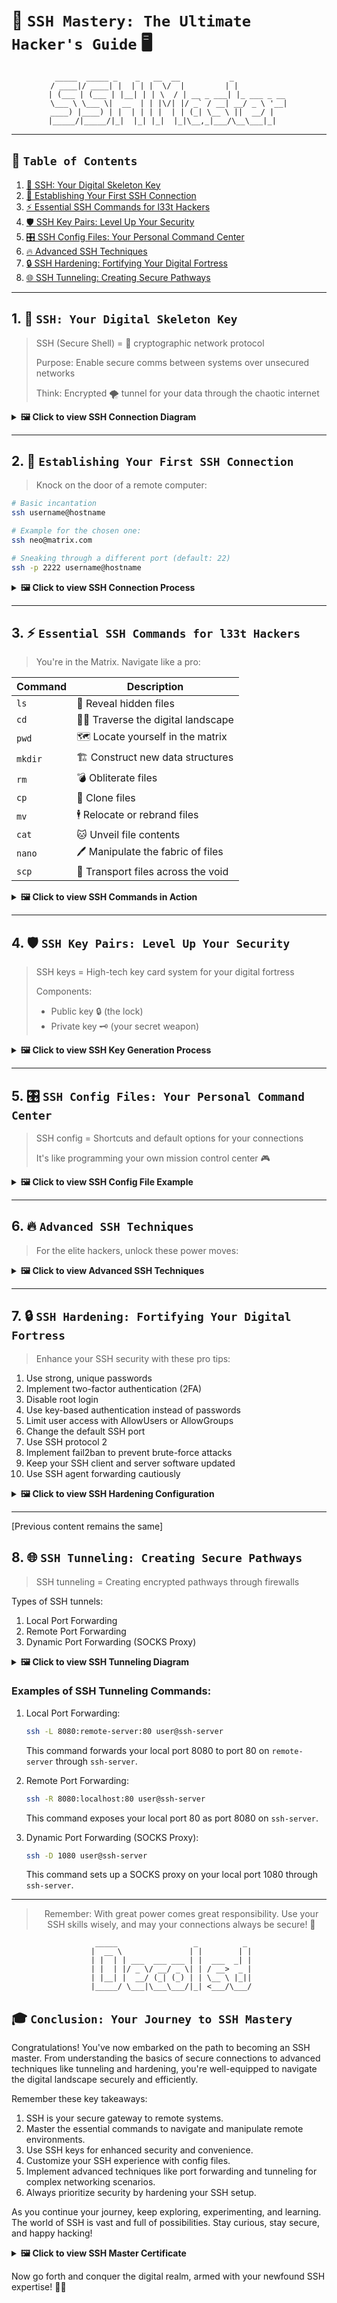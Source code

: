 # 🚀 `SSH Mastery: The Ultimate Hacker's Guide` 🖥️

<div align="center">

```ascii
 _____  _____ _    _   __  __           _            
/ ____|/ ____| |  | | |  \/  |         | |           
| (___ | (___ | |__| | | \  / | __ _ ___| |_ ___ _ __ 
\___ \ \___ \|  __  | | |\/| |/ _` / __| __/ _ \ '__|
____) |____) | |  | | | |  | | (_| \__ \ ||  __/ |   
|_____/|_____/|_|  |_| |_|  |_|\__,_|___/\__\___|_|   
```

</div>

---

## 🔗 `Table of Contents`

1. [🔑 SSH: Your Digital Skeleton Key](#1--ssh-your-digital-skeleton-key)
2. [🔌 Establishing Your First SSH Connection](#2--establishing-your-first-ssh-connection)
3. [⚡ Essential SSH Commands for l33t Hackers](#3--essential-ssh-commands-for-l33t-hackers)
4. [🛡️ SSH Key Pairs: Level Up Your Security](#4-️-ssh-key-pairs-level-up-your-security)
5. [🎛️ SSH Config Files: Your Personal Command Center](#5-️-ssh-config-files-your-personal-command-center)
6. [🔥 Advanced SSH Techniques](#6--advanced-ssh-techniques)
7. [🔒 SSH Hardening: Fortifying Your Digital Fortress](#7--ssh-hardening-fortifying-your-digital-fortress)
8. [🌐 SSH Tunneling: Creating Secure Pathways](#8--ssh-tunneling-creating-secure-pathways)

---

## 1. 🔑 `SSH: Your Digital Skeleton Key`

> SSH (Secure Shell) = 🔐 cryptographic network protocol
> 
> Purpose: Enable secure comms between systems over unsecured networks
> 
> Think: Encrypted 🌪️ tunnel for your data through the chaotic internet

<details>
<summary><strong>🖼️ Click to view SSH Connection Diagram</strong></summary>

```
[Screenshot placeholder: SSH connection diagram]
```

### 📸 Screenshot Description:
This diagram illustrates the fundamental concept of an SSH connection. You'll see two systems represented: a client (typically your local machine) on the left, and a server (the remote system you're connecting to) on the right. Between them, there's a visual representation of the internet, depicted as a chaotic cloud to symbolize the potential security risks of unencrypted communication.

The key element is a bold, green arrow running from the client to the server, representing the SSH tunnel. This arrow passes through the internet cloud unaffected, demonstrating how SSH creates a secure channel through potentially unsafe networks. Small lock icons at each end of the arrow emphasize the encrypted nature of the connection.

Alongside the diagram, you'll find brief annotations explaining:
1. Client-side encryption
2. Secure transmission through the internet
3. Server-side decryption

This visual aid helps to conceptualize how SSH provides a safe passage for your data, even when traversing unsecured networks.
</details>

---

## 2. 🔌 `Establishing Your First SSH Connection`

> Knock on the door of a remote computer:

```bash
# Basic incantation
ssh username@hostname

# Example for the chosen one:
ssh neo@matrix.com

# Sneaking through a different port (default: 22)
ssh -p 2222 username@hostname
```

<details>
<summary><strong>🖼️ Click to view SSH Connection Process</strong></summary>

```
[Screenshot placeholder: SSH connection process]
```

### 📸 Screenshot Description:
This screenshot provides a step-by-step visual guide to establishing an SSH connection. The image displays a terminal or command prompt window, showcasing the entire connection process from start to finish.

Key elements you'll observe:

1. **Command Entry**: At the top, you'll see the SSH command being entered: `ssh username@hostname`.

2. **Fingerprint Prompt**: Following the command, there's a message about the server's fingerprint. This is a security feature to verify the server's identity. It typically appears only on the first connection to a new server.

3. **Password Prompt**: Next, you'll see a prompt asking for the user's password. For security reasons, the password characters are not displayed as they're typed.

4. **Welcome Message**: Upon successful authentication, you'll see a welcome message or MOTD (Message of the Day) from the server.

5. **New Command Prompt**: Finally, you'll observe a new command prompt, typically ending with a `$` or `#` symbol, indicating you're now connected to the remote system.

Each step is clearly labeled, and important security notices or prompts are highlighted for emphasis. This screenshot provides a clear, visual reference for users to understand what to expect when initiating an SSH connection, enhancing their confidence in using the protocol.
</details>

---

## 3. ⚡ `Essential SSH Commands for l33t Hackers`

> You're in the Matrix. Navigate like a pro:

| Command | Description |
|---------|-------------|
| `ls`    | 👀 Reveal hidden files |
| `cd`    | 🚶‍♂️ Traverse the digital landscape |
| `pwd`   | 🗺️ Locate yourself in the matrix |
| `mkdir` | 🏗️ Construct new data structures |
| `rm`    | 💣 Obliterate files |
| `cp`    | 🐑 Clone files |
| `mv`    | 🕴️ Relocate or rebrand files |
| `cat`   | 🐱 Unveil file contents |
| `nano`  | 🖊️ Manipulate the fabric of files |
| `scp`   | 🚚 Transport files across the void |

<details>
<summary><strong>🖼️ Click to view SSH Commands in Action</strong></summary>

```
[Screenshot placeholder: SSH commands in action]
```

### 📸 Screenshot Description:
This comprehensive screenshot showcases the execution and output of various essential SSH commands in a terminal environment. The image is designed to give you a clear understanding of how these commands work in practice.

Key features of the screenshot:

1. **Command Prompt**: Each command is preceded by a command prompt (e.g., `user@host:~$`), clearly separating different commands.

2. **Command Execution**: You'll see each command being typed out, exactly as you would enter it.

3. **Command Output**: Below each command, you'll find its corresponding output, demonstrating what to expect when you use these commands.

4. **File and Directory Structure**: The outputs of `ls` and `pwd` commands show a typical file and directory structure, giving you a sense of how information is organized on a Unix-like system.

5. **File Manipulation**: The effects of commands like `mkdir`, `cp`, `mv`, and `rm` are clearly demonstrated, showing before and after states of the file system.

6. **File Content**: The `cat` command output shows the content of a text file, while the `nano` command opens a text editor interface.

7. **Remote File Transfer**: The `scp` command demonstrates both uploading and downloading files, with progress indicators.

Each command and its output are clearly labeled and, where necessary, accompanied by brief explanations. This screenshot serves as a visual cheat sheet, helping you understand how these essential commands behave in a real SSH session.
</details>

---

## 4. 🛡️ `SSH Key Pairs: Level Up Your Security`

> SSH keys = High-tech key card system for your digital fortress
> 
> Components:
> - Public key 🔒 (the lock)
> - Private key 🗝️ (your secret weapon)

<details>
<summary><strong>🖼️ Click to view SSH Key Generation Process</strong></summary>

```
[Screenshot placeholder: SSH key generation process]
```

### 📸 Screenshot Description:
This screenshot guides you through the process of generating an SSH key pair, a crucial step in enhancing your SSH security. The image captures a terminal window showing the entire key generation process.

Key elements in the screenshot:

1. **Command Initiation**: At the top, you'll see the command to start the key generation process: `ssh-keygen -t rsa -b 4096`.

2. **Key File Location Prompt**: The system asks where to save the key pair. The default location (`/home/username/.ssh/id_rsa`) is shown, demonstrating the standard file naming convention.

3. **Passphrase Entry**: You'll observe prompts to enter and confirm a passphrase. This additional security layer is optional but recommended.

4. **Key Generation Visualization**: A unique aspect of SSH key generation is the randomart image. This is displayed in ASCII art format, providing a visual fingerprint of your key.

5. **Confirmation Message**: At the bottom, you'll see messages confirming the successful generation of both the private and public keys, along with their save locations.

6. **File Permissions**: The screenshot may include a command and output showing how to set correct permissions for the key files (`chmod 600 ~/.ssh/id_rsa`).

Each step is clearly labeled, with important security notices or options highlighted. This visual guide helps demystify the key generation process, making it easier for users to implement this crucial security measure.
</details>

---

## 5. 🎛️ `SSH Config Files: Your Personal Command Center`

> SSH config = Shortcuts and default options for your connections
> 
> It's like programming your own mission control center 🎮

<details>
<summary><strong>🖼️ Click to view SSH Config File Example</strong></summary>

```
[Screenshot placeholder: SSH config file]
```

### 📸 Screenshot Description:
This screenshot provides an in-depth look at a typical SSH config file, showcasing how to set up and customize your SSH connections. The image displays the content of the `~/.ssh/config` file opened in a text editor.

Key features of the screenshot:

1. **File Location**: The top of the image clearly shows the file path: `~/.ssh/config`.

2. **Host Definitions**: You'll see multiple `Host` blocks, each defining settings for different remote servers.

3. **Common Options**: The screenshot demonstrates various configuration options such as:
   - `HostName`: The actual server address
   - `User`: Default username for the connection
   - `Port`: Custom SSH port, if not using the default 22
   - `IdentityFile`: Path to the SSH key for this connection
   - `ForwardAgent`: Option for SSH agent forwarding

4. **Wildcards**: An example of using wildcards in host definitions (e.g., `Host *.example.com`) to apply settings to multiple hosts.

5. **Commenting**: Proper use of comments (lines starting with `#`) to explain each configuration option.

6. **Advanced Options**: Examples of more advanced configurations like ProxyJump for connecting through a bastion host.

Each section of the config file is clearly labeled, with brief explanations of what each option does. This visual reference helps users understand how to structure their own SSH config files, enabling them to streamline their SSH workflow and manage multiple connections efficiently.
</details>

---

## 6. 🔥 `Advanced SSH Techniques`

> For the elite hackers, unlock these power moves:

<details>
<summary><strong>🖼️ Click to view Advanced SSH Techniques</strong></summary>

```
[Screenshot placeholder: Advanced SSH techniques]
```

### 📸 Screenshot Description:
This advanced techniques screenshot showcases a command that combine multiple options and commads to perform complex tasks. Let's go through an example of using SSH with port forwarding and executing remote commands.
-L 8080:remote-server:80 Set up local port forwarding
-i /path/to/private_key: Specifies the path to the SSH private key for authentication.
-p 2222: Connect to remoe_host
- user@remote_host: The username and hostname(or IP) of the remote machine.
- 'bash -s' < local_script,sh: This executes the local script on the remote server. 

Key elements in the screenshot:

1. **Port Forwarding**:
   - Local forwarding: `ssh -L 8080:localhost:80 user@remotehost`
   - Remote forwarding: `ssh -R 8080:localhost:80 user@remotehost`
   The output shows successful tunnel establishment and any relevant system messages.

2. **SOCKS Proxy**:
   Command: `ssh -D 9090 user@remotehost`
   You'll see confirmation of the SOCKS proxy being set up, potentially with a message about how to configure your applications to use this proxy.

3. **X11 Forwarding**:
   Command: `ssh -X user@remotehost`
   The screenshot shows a successful X11 connection, possibly with a simple graphical application being launched to demonstrate functionality.

4. **Jump Hosts**:
   Command: `ssh -J jumphost user@destinationhost`
   Output demonstrates successful connection through an intermediate server.

5. **Running Remote Commands**:
   Example: `ssh user@remotehost 'ls -l /var/log'`
   The screenshot shows the command execution and its output directly in the local terminal.

6. **SSH Multiplexing**:
   Configuration in `~/.ssh/config` and a command to check active connections.

Each technique is clearly labeled with a brief explanation of its purpose and potential use cases. The screenshot may also include snippets of relevant configuration files where applicable.

This visual guide serves as a reference for advanced users looking to leverage SSH's full potential, showcasing how these powerful features can be implemented in real-world scenarios.
</details>

---

## 7. 🔒 `SSH Hardening: Fortifying Your Digital Fortress`

> Enhance your SSH security with these pro tips:

1. Use strong, unique passwords
2. Implement two-factor authentication (2FA)
3. Disable root login
4. Use key-based authentication instead of passwords
5. Limit user access with AllowUsers or AllowGroups
6. Change the default SSH port
7. Use SSH protocol 2
8. Implement fail2ban to prevent brute-force attacks
9. Keep your SSH client and server software updated
10. Use SSH agent forwarding cautiously

<details>
<summary><strong>🖼️ Click to view SSH Hardening Configuration</strong></summary>

```
[Screenshot placeholder: SSH hardening configuration]
```

### 📸 Screenshot Description:
This screenshot provides a visual guide to hardening your SSH configuration. The image displays the `/etc/ssh/sshd_config` file open in a text editor, with various security-enhancing settings highlighted and explained.

Key features of the screenshot:

1. **Protocol Version**: A line specifying `Protocol 2` to use only the more secure SSH protocol version.

2. **Port Configuration**: The `Port` directive set to a non-standard port number to avoid automated scanning attempts.

3. **Root Login**: The `PermitRootLogin` option set to `no` to prevent direct root access.

4. **Password Authentication**: `PasswordAuthentication` set to `no` to enforce key-based authentication.

5. **User Restrictions**: Examples of `AllowUsers` or `AllowGroups` directives to limit SSH access to specific users or groups.

6. **Idle Timeout**: `ClientAliveInterval` and `ClientAliveCountMax` settings to automatically disconnect inactive sessions.

7. **Failed Login Attempts**: `MaxAuthTries` set to a low number to limit brute-force attempts.

8. **Two-Factor Authentication**: Configuration lines for enabling and setting up 2FA.

Each security setting is clearly labeled and accompanied by a brief explanation of its purpose and impact. This visual guide helps system administrators and security-conscious users understand and implement best practices for SSH security.
</details>

---

[Previous content remains the same]

## 8. 🌐 `SSH Tunneling: Creating Secure Pathways`

> SSH tunneling = Creating encrypted pathways through firewalls

Types of SSH tunnels:
1. Local Port Forwarding
2. Remote Port Forwarding
3. Dynamic Port Forwarding (SOCKS Proxy)

<details>
<summary><strong>🖼️ Click to view SSH Tunneling Diagram</strong></summary>

```
[Screenshot placeholder: SSH tunneling diagram]
```

### 📸 Screenshot Description:
This diagram illustrates the concept and types of SSH tunneling. The image is divided into three sections, each representing a different type of SSH tunnel.

Key elements in the diagram:

1. **Local Port Forwarding**:
   - Shows a client machine connecting to a remote SSH server.
   - An arrow from a local port on the client machine points to a destination server through the SSH server.
   - Demonstrates how local port forwarding allows accessing a remote service as if it were local.

2. **Remote Port Forwarding**:
   - Displays a remote SSH server connecting back to the client machine.
   - An arrow from a port on the SSH server points to a local service on the client machine.
   - Illustrates how remote port forwarding enables exposing a local service to the remote server.

3. **Dynamic Port Forwarding (SOCKS Proxy)**:
   - Shows multiple arrows from various applications on the client machine, all converging to a single local port.
   - This local port is then connected to the SSH server, which fans out to multiple destination servers.
   - Demonstrates how dynamic port forwarding creates a versatile SOCKS proxy for multiple applications.

Each type of tunnel is clearly labeled and color-coded for easy differentiation. Arrows indicate the direction of data flow, and brief annotations explain the purpose and use case for each tunneling method.

This visual guide helps users understand the different types of SSH tunnels and how they can be used to securely access or expose services across networks.
</details>

### Examples of SSH Tunneling Commands:

1. Local Port Forwarding:
   ```bash
   ssh -L 8080:remote-server:80 user@ssh-server
   ```
   This command forwards your local port 8080 to port 80 on `remote-server` through `ssh-server`.

2. Remote Port Forwarding:
   ```bash
   ssh -R 8080:localhost:80 user@ssh-server
   ```
   This command exposes your local port 80 as port 8080 on `ssh-server`.

3. Dynamic Port Forwarding (SOCKS Proxy):
   ```bash
   ssh -D 1080 user@ssh-server
   ```
   This command sets up a SOCKS proxy on your local port 1080 through `ssh-server`.

---

<div align="center">

> Remember: With great power comes great responsibility. Use your SSH skills wisely, and may your connections always be secure! 🔐

```ascii
  _____                 _          _ 
 |  __ \               | |        | |
 | |  | | ___  ___ ___ | |  ___  _| |
 | |  | |/ _ \/ __/ _ \| | / __>  _ |
 | |__| |  __/ (_| (_) | | \__ \ |_||
 |_____/ \___|\___\___/|_| <___/\___/
```

</div>

## 🎓 `Conclusion: Your Journey to SSH Mastery`

Congratulations! You've now embarked on the path to becoming an SSH master. From understanding the basics of secure connections to advanced techniques like tunneling and hardening, you're well-equipped to navigate the digital landscape securely and efficiently.

Remember these key takeaways:

1. SSH is your secure gateway to remote systems.
2. Master the essential commands to navigate and manipulate remote environments.
3. Use SSH keys for enhanced security and convenience.
4. Customize your SSH experience with config files.
5. Implement advanced techniques like port forwarding and tunneling for complex networking scenarios.
6. Always prioritize security by hardening your SSH setup.

As you continue your journey, keep exploring, experimenting, and learning. The world of SSH is vast and full of possibilities. Stay curious, stay secure, and happy hacking!

<details>
<summary><strong>🖼️ Click to view SSH Master Certificate</strong></summary>

```
[Screenshot placeholder: SSH Master Certificate]
```

### 📸 Screenshot Description:
This image displays a humorous "SSH Master Certificate" to celebrate the reader's journey through the guide. The certificate is designed with a playful yet professional look, incorporating elements from the world of cybersecurity and SSH.

Key features of the certificate:

1. **Title**: "Certificate of SSH Mastery" in a bold, techy font at the top.

2. **Graphics**: Small icons representing various aspects of SSH (keys, locks, servers) decorating the borders.

3. **Text**: "This certifies that [Your Name Here] has successfully completed the 'SSH Mastery: The Ultimate Hacker's Guide' and is hereby declared an SSH Master."

4. **Date**: A space for the current date, encouraging the reader to fill it in when they complete the guide.

5. **Signature**: A playful "signed" section with a digital signature-style font, attributed to "The Cryptokeeper" or a similar whimsical authority figure.

6. **Seal**: A mock digital seal or hologram effect in the corner, adding to the certificate's authenticity and tech theme.

This certificate serves as a fun, visual capstone to the guide, encouraging readers to feel accomplished and motivated to apply their new SSH knowledge.
</details>

Now go forth and conquer the digital realm, armed with your newfound SSH expertise! 🚀🔐
